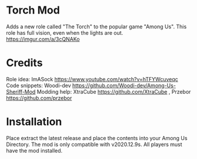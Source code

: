 # Torch Mod
Adds a new role called "The Torch" to the popular game "Among Us".
This role has full vision, even when the lights are out.
https://imgur.com/a/3cQNAKo

# Credits
Role idea: ImASock https://www.youtube.com/watch?v=hTFYWcuveqc
Code snippets: Woodi-dev https://github.com/Woodi-dev/Among-Us-Sheriff-Mod
Modding help: XtraCube https://github.com/XtraCube , Przebor https://github.com/przebor

# Installation
Place extract the latest release and place the contents into your Among Us Directory. The mod is only compatible with v2020.12.9s. All players must have the mod installed.


